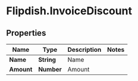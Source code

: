 # Flipdish.InvoiceDiscount

## Properties

Name | Type | Description | Notes
------------ | ------------- | ------------- | -------------
**Name** | **String** | Name | 
**Amount** | **Number** | Amount | 


